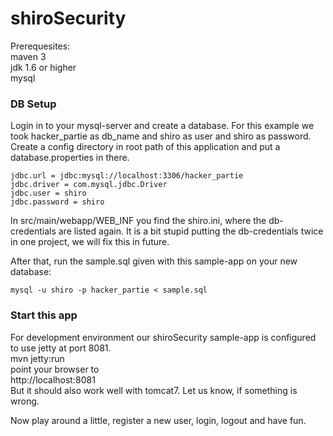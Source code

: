 shiroSecurity
=============

Prerequesites:  
maven 3  
jdk 1.6 or higher  
mysql 

### DB Setup


Login in to your mysql-server and create a database. For this example we took hacker_partie as db_name and shiro as user and shiro as password.
Create a config directory in root path of this application and put a database.properties in there. 

    jdbc.url = jdbc:mysql://localhost:3306/hacker_partie
    jdbc.driver = com.mysql.jdbc.Driver
    jdbc.user = shiro
    jdbc.password = shiro

In src/main/webapp/WEB_INF you find the shiro.ini, where the db-credentials are listed again.
It is a bit stupid putting the db-credentials twice in one project, we will fix this in future.
    
After that, run the sample.sql given with this sample-app on your new database:

    mysql -u shiro -p hacker_partie < sample.sql
    
### Start this app


For development environment our shiroSecurity sample-app is configured to use jetty at port 8081.  
mvn jetty:run  
point your browser to  
http://localhost:8081  
But it should also work well with tomcat7. Let us know, if something is wrong.

Now play around a little, register a new user, login, logout and have fun.

